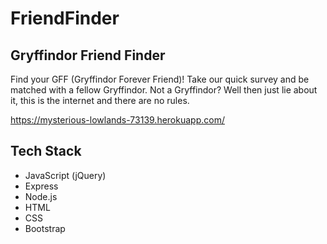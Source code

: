 # FriendFinder

## Gryffindor Friend Finder

Find your GFF (Gryffindor Forever Friend)!  Take our quick survey and be matched with a fellow Gryffindor.  Not a Gryffindor?  Well then just lie about it, this is the internet and there are no rules.

https://mysterious-lowlands-73139.herokuapp.com/

## Tech Stack

- JavaScript (jQuery)
- Express
- Node.js
- HTML
- CSS
- Bootstrap
